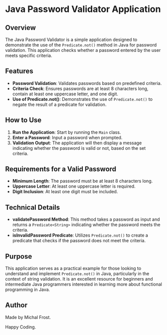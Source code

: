 # Java Password Validator Application

## Overview
The Java Password Validator is a simple application designed to demonstrate the use of the `Predicate.not()` method in Java for password validation. This application checks whether a password entered by the user meets specific criteria.

## Features
- **Password Validation**: Validates passwords based on predefined criteria.
- **Criteria Check**: Ensures passwords are at least 8 characters long, contain at least one uppercase letter, and one digit.
- **Use of Predicate.not()**: Demonstrates the use of `Predicate.not()` to negate the result of a predicate for validation.

## How to Use
1. **Run the Application**: Start by running the `Main` class.
2. **Enter a Password**: Input a password when prompted.
3. **Validation Output**: The application will then display a message indicating whether the password is valid or not, based on the set criteria.

## Requirements for a Valid Password
- **Minimum Length**: The password must be at least 8 characters long.
- **Uppercase Letter**: At least one uppercase letter is required.
- **Digit Inclusion**: At least one digit must be included.

## Technical Details
- **validatePassword Method**: This method takes a password as input and returns a `Predicate<String>` indicating whether the password meets the criteria.
- **isInvalidPassword Predicate**: Utilizes `Predicate.not()` to create a predicate that checks if the password does not meet the criteria.

## Purpose
This application serves as a practical example for those looking to understand and implement `Predicate.not()` in Java, particularly in the context of string validation. It is an excellent resource for beginners and intermediate Java programmers interested in learning more about functional programming in Java.



## Author
Made by Michal Frost.

Happy Coding.